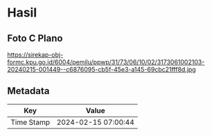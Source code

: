 # Hasil

## Foto C Plano

https://sirekap-obj-formc.kpu.go.id/6004/pemilu/ppwp/31/73/06/10/02/3173061002103-20240215-001449--c6876095-cb5f-45e3-a145-69cbc21fff8d.jpg


## Metadata

| Key        | Value               |
| ---------- | ------------------- |
| Time Stamp | 2024-02-15 07:00:44 |



